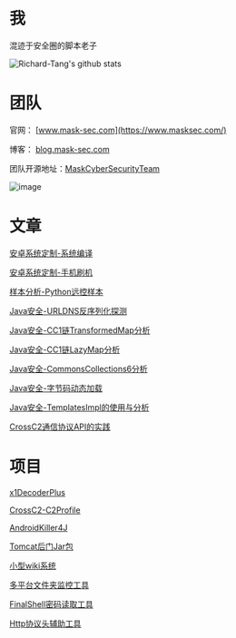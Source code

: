 # 我

混迹于安全圈的脚本老子

![Richard-Tang's github stats](https://github-readme-stats.vercel.app/api?username=Richard-Tang&theme=merko) 

# 团队

官网： [www.mask-sec.com](https://www.masksec.com/)

博客： [blog.mask-sec.com](https://blog.masksec.com/)

团队开源地址：[MaskCyberSecurityTeam](https://github.com/MaskCyberSecurityTeam)

![image](https://user-images.githubusercontent.com/30547741/215334351-0a3b48bb-e08d-40ef-9210-796086e10c0d.png)

# 文章

[安卓系统定制-系统编译](https://mp.weixin.qq.com/s/1CT5k7ncE9IW66kw_IDqRg)

[安卓系统定制-手机刷机](https://mp.weixin.qq.com/s/e9pGIjF8KYFLzOasa9eG2g)

[样本分析-Python远控样本](https://mp.weixin.qq.com/s/9mYLwo8jeBT-pDvglHnCwQ)

[Java安全-URLDNS反序列化探测](https://mp.weixin.qq.com/s/61-KHicle37mnIiX9_AcAw)

[Java安全-CC1链TransformedMap分析](https://mp.weixin.qq.com/s/0MdWnn0H2RmXRDWO1YRQ0Q)

[Java安全-CC1链LazyMap分析](https://mp.weixin.qq.com/s/6FitiLi3ZHMOMlw1jbWC9A)

[Java安全-CommonsCollections6分析](https://mp.weixin.qq.com/s/CR-EGDRExbQioGv1mousEA)

[Java安全-字节码动态加载](https://mp.weixin.qq.com/s/113CTgsYD-tpMRHVWt1ABQ)

[Java安全-TemplatesImpl的使用与分析](https://mp.weixin.qq.com/s/XNL9l_okFZMCJdEaTo31yg)

[CrossC2通信协议API的实践](https://xz.aliyun.com/t/9935)

# 项目

[x1DecoderPlus](https://github.com/Richard-Tang/x1DecoderPlus)

[CrossC2-C2Profile](https://github.com/Richard-Tang/CrossC2-C2Profile)

[AndroidKiller4J](https://github.com/MaskCyberSecurityTeam/AndroidKiller4J)

[Tomcat后门Jar包](https://github.com/Richard-Tang/Tomcat2CS)

[小型wiki系统](https://github.com/MaskCyberSecurityTeam/SimpleWiki)

[多平台文件夹监控工具](https://github.com/MaskCyberSecurityTeam/FileMonitor)

[FinalShell密码读取工具](https://github.com/MaskCyberSecurityTeam/FinalShellGetPass)

[Http协议头辅助工具](https://github.com/MaskCyberSecurityTeam/BurpHeaderHelper)
